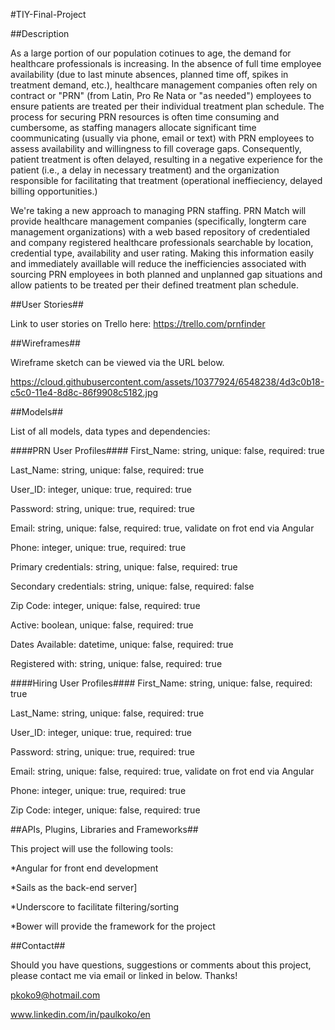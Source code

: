#TIY-Final-Project

##Description

As a large portion of our population cotinues to age, the demand for healthcare professionals is increasing.  In the absence of full time employee availability (due to last minute absences, planned time off, spikes in treatment demand, etc.), healthcare management companies often rely on contract or "PRN" (from Latin, Pro Re Nata or "as needed") employees to ensure patients are treated per their individual treatment plan schedule.  The process for securing PRN resources is often time consuming and cumbersome, as staffing managers allocate significant time coommunicating (usually via phone, email or text) with PRN employees to assess availability and willingness to fill coverage gaps.  Consequently, patient treatment is often delayed, resulting in a negative experience for the patient (i.e., a delay in necessary treatment) and the organization responsible for facilitating that treatment (operational ineffieciency, delayed billing opportunities.)     

We're taking a new approach to managing PRN staffing.  PRN Match will provide healthcare management companies (specifically, longterm care management organizations) with a web based repository of credentialed and company registered healthcare professionals searchable by location, credential type, availability and user rating.  Making this information easily and immediately availlable will reduce the inefficiencies associated with sourcing PRN employees in both planned and unplanned gap situations and allow patients to be treated per their defined treatment plan schedule.  


##User Stories##

Link to user stories on Trello here:  https://trello.com/prnfinder

##Wireframes##

Wireframe sketch can be viewed via the URL below.

https://cloud.githubusercontent.com/assets/10377924/6548238/4d3c0b18-c5c0-11e4-8d8c-86f9908c5182.jpg

##Models##

List of all models, data types and dependencies:

####PRN User Profiles####
First_Name:  string, unique: false, required:  true

Last_Name: string, unique: false, required:  true

User_ID: integer, unique: true, required:  true

Password: string, unique: true, required:  true

Email:  string, unique: false, required:  true, validate on frot end via Angular

Phone: integer, unique: true, required:  true

Primary credentials: string, unique: false, required:  true

Secondary credentials: string, unique: false, required:  false

Zip Code: integer, unique: false, required:  true

Active:  boolean, unique: false, required:  true

Dates Available:  datetime, unique: false, required:  true

Registered with: string, unique: false, required:  true

####Hiring User Profiles####
First_Name:  string, unique: false, required:  true

Last_Name: string, unique: false, required:  true

User_ID: integer, unique: true, required:  true

Password: string, unique: true, required:  true

Email:  string, unique: false, required:  true, validate on frot end via Angular

Phone: integer, unique: true, required:  true

Zip Code: integer, unique: false, required:  true


##APIs, Plugins, Libraries and Frameworks##

This project will use the following tools:

*Angular for front end development

*Sails as the back-end server]

*Underscore to facilitate filtering/sorting

*Bower will provide the framework for the project

##Contact##

Should you have questions, suggestions or comments about this project, please contact me via email or linked in below.  Thanks!

pkoko9@hotmail.com

www.linkedin.com/in/paulkoko/en

